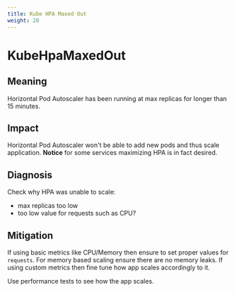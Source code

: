 ```yaml
---
title: Kube HPA Maxed Out
weight: 20
---
```


# KubeHpaMaxedOut

## Meaning

Horizontal Pod Autoscaler has been running at max replicas for longer
than 15 minutes.

## Impact

Horizontal Pod Autoscaler won't be able to add new pods and thus scale application.
**Notice** for some services maximizing HPA is in fact desired.

## Diagnosis

Check why HPA was unable to scale:

- max replicas too low
- too low value for requests such as CPU?

## Mitigation

If using basic metrics like CPU/Memory then ensure to set proper values for
`requests`.
For memory based scaling ensure there are no memory leaks.
If using custom metrics then fine tune how app scales accordingly to it.

Use performance tests to see how the app scales.
